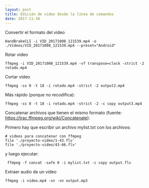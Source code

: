 ```yaml
---
layout: post
title: Edición de video desde la línea de comandos
date: 2017-11-30
---
```


Convertir el formato del video

    HandBrakeCLI -i VID_20171008_121539.mp4 -o ./Vídeos/VID_20171008_121539.mp4 --preset="Android"

Rotar video

    ffmpeg -i VID_20171008_121539.mp4 -vf transpose=clock -strict -2 rotado.mp4

Cortar video

    ffmpeg -ss 0 -t 18 -i rotado.mp4 -strict -2 output2.mp4

Más rápido (porque no recodifica):

    ffmpeg -ss 0 -t 18 -i rotado.mp4 -strict -2 -c copy output3.mp4

Concatenar archivos que tienen el mismo formato (fuente: https://trac.ffmpeg.org/wiki/Concatenate):

Primero hay que escribir un archivo mylist.txt con los archivos:

    # videos para concatenar con ffmpeg
    file './proyecto-video/1-43.flv'
    file './proyecto-video/43-66.flv'

y luego ejecutar:

     ffmpeg -f concat -safe 0 -i mylist.txt -c copy output.flv


Extraer audio de un video

    ffmpeg -i video.mp4 -sn -vn output.mp3

